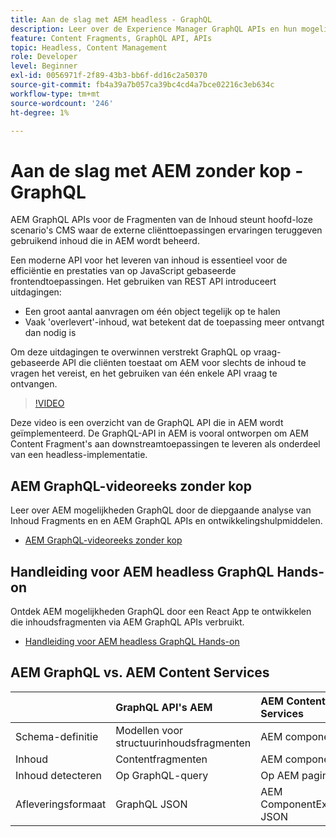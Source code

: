 ```yaml
---
title: Aan de slag met AEM headless - GraphQL
description: Leer over de Experience Manager GraphQL APIs en hun mogelijkheden.
feature: Content Fragments, GraphQL API, APIs
topic: Headless, Content Management
role: Developer
level: Beginner
exl-id: 0056971f-2f89-43b3-bb6f-dd16c2a50370
source-git-commit: fb4a39a7b057ca39bc4cd4a7bce02216c3eb634c
workflow-type: tm+mt
source-wordcount: '246'
ht-degree: 1%

---
```


# Aan de slag met AEM zonder kop - GraphQL

AEM GraphQL APIs voor de Fragmenten van de Inhoud steunt hoofd-loze scenario&#39;s CMS waar de externe cliënttoepassingen ervaringen teruggeven gebruikend inhoud die in AEM wordt beheerd.

Een moderne API voor het leveren van inhoud is essentieel voor de efficiëntie en prestaties van op JavaScript gebaseerde frontendtoepassingen. Het gebruiken van REST API introduceert uitdagingen:

* Een groot aantal aanvragen om één object tegelijk op te halen
* Vaak &#39;overlevert&#39;-inhoud, wat betekent dat de toepassing meer ontvangt dan nodig is

Om deze uitdagingen te overwinnen verstrekt GraphQL op vraag-gebaseerde API die cliënten toestaat om AEM voor slechts de inhoud te vragen het vereist, en het gebruiken van één enkele API vraag te ontvangen.

>[!VIDEO](https://video.tv.adobe.com/v/328618/?quality=12&learn=on)

Deze video is een overzicht van de GraphQL API die in AEM wordt geïmplementeerd. De GraphQL-API in AEM is vooral ontworpen om AEM Content Fragment&#39;s aan downstreamtoepassingen te leveren als onderdeel van een headless-implementatie.

## AEM GraphQL-videoreeks zonder kop

Leer over AEM mogelijkheden GraphQL door de diepgaande analyse van Inhoud Fragments en en AEM GraphQL APIs en ontwikkelingshulpmiddelen.

* [AEM GraphQL-videoreeks zonder kop](./video-series/modeling-basics.md)

## Handleiding voor AEM headless GraphQL Hands-on

Ontdek AEM mogelijkheden GraphQL door een React App te ontwikkelen die inhoudsfragmenten via AEM GraphQL APIs verbruikt.

* [Handleiding voor AEM headless GraphQL Hands-on](./multi-step/overview.md)

## AEM GraphQL vs. AEM Content Services

|  | GraphQL API&#39;s AEM | AEM Content Services |
|--------------------------------|:-----------------|:---------------------|
| Schema-definitie | Modellen voor structuurinhoudsfragmenten | AEM componenten |
| Inhoud | Contentfragmenten | AEM componenten |
| Inhoud detecteren | Op GraphQL-query | Op AEM pagina |
| Afleveringsformaat | GraphQL JSON | AEM ComponentExporter JSON |
